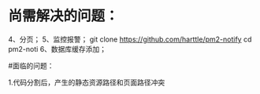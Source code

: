 # 尚需解决的问题：
4、分页；
5、监控报警；
git clone https://github.com/harttle/pm2-notify cd pm2-noti
6、数据库缓存添加；

#面临的问题：

1.代码分割后，产生的静态资源路径和页面路径冲突





